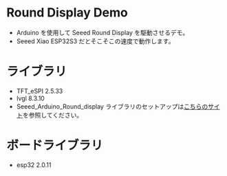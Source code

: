 # Round Display Demo
- Arduino を使用して Seeed Round Display を駆動させるデモ。
-  Seeed Xiao ESP32S3 だとそこそこの速度で動作します。

# ライブラリ
- TFT_eSPI 2.5.33
- lvgl 8.3.10
- Seeed_Arduino_Round_display
ライブラリのセットアップは<a href="https://wiki.seeedstudio.com/get_start_round_display/">こちらのサイト</a>を参照してください。

# ボードライブラリ
- esp32 2.0.11
